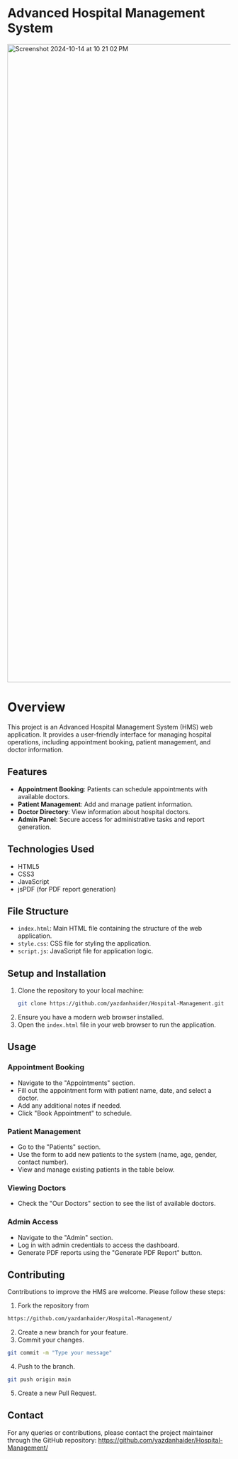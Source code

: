 # Advanced Hospital Management System
<img width="1436" alt="Screenshot 2024-10-14 at 10 21 02 PM" src="https://github.com/user-attachments/assets/eaf55691-d541-4741-9186-ded75521782f">

# Overview

This project is an Advanced Hospital Management System (HMS) web application. It provides a user-friendly interface for managing hospital operations, including appointment booking, patient management, and doctor information.

## Features

- **Appointment Booking**: Patients can schedule appointments with available doctors.
- **Patient Management**: Add and manage patient information.
- **Doctor Directory**: View information about hospital doctors.
- **Admin Panel**: Secure access for administrative tasks and report generation.

## Technologies Used

- HTML5
- CSS3
- JavaScript
- jsPDF (for PDF report generation)

## File Structure

- `index.html`: Main HTML file containing the structure of the web application.
- `style.css`: CSS file for styling the application.
- `script.js`: JavaScript file for application logic.

## Setup and Installation

1. Clone the repository to your local machine:
   ```bash
   git clone https://github.com/yazdanhaider/Hospital-Management.git
   ```
2. Ensure you have a modern web browser installed.
3. Open the `index.html` file in your web browser to run the application.

## Usage

### Appointment Booking
- Navigate to the "Appointments" section.
- Fill out the appointment form with patient name, date, and select a doctor.
- Add any additional notes if needed.
- Click "Book Appointment" to schedule.

### Patient Management
- Go to the "Patients" section.
- Use the form to add new patients to the system (name, age, gender, contact number).
- View and manage existing patients in the table below.

### Viewing Doctors
- Check the "Our Doctors" section to see the list of available doctors.

### Admin Access
- Navigate to the "Admin" section.
- Log in with admin credentials to access the dashboard.
- Generate PDF reports using the "Generate PDF Report" button.

## Contributing

Contributions to improve the HMS are welcome. Please follow these steps:

1. Fork the repository from  
 ```bash
 https://github.com/yazdanhaider/Hospital-Management/
```
2. Create a new branch for your feature.
3. Commit your changes.
 ```bash
git commit -m "Type your message"
```
4. Push to the branch.
 ```bash
git push origin main
```
5. Create a new Pull Request.


## Contact

For any queries or contributions, please contact the project maintainer through the GitHub repository: https://github.com/yazdanhaider/Hospital-Management/
